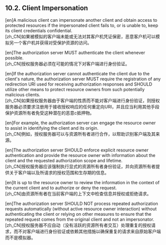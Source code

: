 ## 10.2. Client Impersonation  

[en]A malicious client can impersonate another client and obtain access to protected resources if the impersonated client fails to, or is unable to, keep its client credentials confidential.  
[zh_CN]如果被模拟的客户端未能或无法对其客户机凭证保密，恶意客户机可以模拟另一个客户机并获得对受保护资源的访问。  
  

[en]The authorization server MUST authenticate the client whenever possible.  
[zh_CN]授权服务器必须在可能的情况下对客户端进行身份验证。  
  

[en]If the authorization server cannot authenticate the client due to the client's nature, the authorization server MUST require the registration of any redirection URI used for receiving authorization responses and SHOULD utilize other means to protect resource owners from such potentially malicious clients.  
[zh_CN]如果授权服务器由于客户端的性质而不能对客户端进行身份验证，则授权服务器必须要求注册用于接收授权响应的任何重定向URI，并且应当利用其他手段保护资源所有者免受这种潜在的恶意c抵押物。  
  

[en]For example, the authorization server can engage the resource owner to assist in identifying the client and its origin.  
[zh_CN]例如，授权服务器可以与资源所有者进行合作，以帮助识别客户端及其来源。  
  

[en]The authorization server SHOULD enforce explicit resource owner authentication and provide the resource owner with information about the client and the requested authorization scope and lifetime.  
[zh_CN]授权服务器应该强制执行显式的资源所有者身份验证，并向资源所有者提供关于客户端以及所请求的授权范围和生存期的信息。  
  

[en]It is up to the resource owner to review the information in the context of the current client and to authorize or deny the request.  
[zh_CN]由资源所有者在当前客户端的上下文中检查信息并授权或拒绝请求。  
  

[en]The authorization server SHOULD NOT process repeated authorization requests automatically (without active resource owner interaction) without authenticating the client or relying on other measures to ensure that the repeated request comes from the original client and not an impersonator.  
[zh_CN]授权服务器不应自动（没有活跃的资源所有者交互）处理重复的授权请求，而不对客户端进行身份验证或依赖其他措施以确保重复的请求来自原始客户端而不是模拟器。  
  



